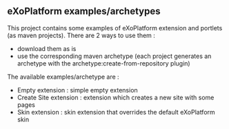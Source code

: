 ## eXoPlatform examples/archetypes

This project contains some examples of eXoPlatform extension and portlets (as maven projects).
There are 2 ways to use them :

* download them as is
* use the corresponding maven archetype (each project generates an archetype with the archetype:create-from-repository plugin)

The available examples/archetype are :

* Empty extension : simple empty extension
* Create Site extension : extension which creates a new site with some pages
* Skin extension : skin extension that overrides the default eXoPlatform skin
